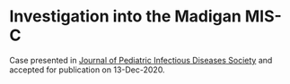 # Investigation into the Madigan MIS-C

Case presented in [Journal of Pediatric Infectious Diseases Society](https://academic.oup.com/jpids) and accepted for publication on 13-Dec-2020.
